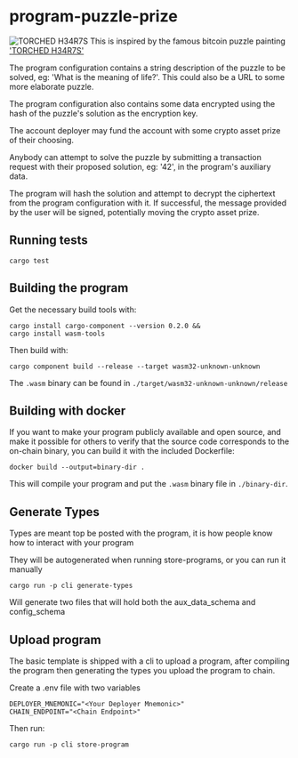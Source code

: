 <!-- Generated with cargo generate entropyxyz/programs -->

# program-puzzle-prize

![TORCHED H34R7S](https://video-images.vice.com/articles/5a751340f9fa9a4fe5250b5f/lede/1517622121322-1FLAMEN6.jpeg)
This is inspired by the famous bitcoin puzzle painting ['TORCHED H34R7S'](https://www.vice.com/en/article/kzpqzz/heres-the-solution-to-the-3-year-old-dollar50000-bitcoin-puzzle)

The program configuration contains a string description of the puzzle to be solved, eg: 'What is the meaning of life?'. This could also be a URL to some more elaborate puzzle.

The program configuration also contains some data encrypted using the hash of the puzzle's solution as the encryption key.

The account deployer may fund the account with some crypto asset prize of their choosing.

Anybody can attempt to solve the puzzle by submitting a transaction request with their proposed solution, eg: '42', in the program's auxiliary data.

The program will hash the solution and attempt to decrypt the ciphertext from the program configuration with it. If successful, the message provided by the user will be signed, potentially moving the crypto asset prize. 

## Running tests

`cargo test`

## Building the program

Get the necessary build tools with:

```shell
cargo install cargo-component --version 0.2.0 &&
cargo install wasm-tools
```

Then build with:

```shell
cargo component build --release --target wasm32-unknown-unknown
```

The `.wasm` binary can be found in `./target/wasm32-unknown-unknown/release`

## Building with docker

If you want to make your program publicly available and open source, and make it possible for others to verify that the source code corresponds to the on-chain binary, you can build it with the included Dockerfile:

```shell
docker build --output=binary-dir .
```

This will compile your program and put the `.wasm` binary file in `./binary-dir`.

## Generate Types

Types are meant top be posted with the program, it is how people know how to interact with your program

They will be autogenerated when running store-programs, or you can run it manually

```shell
cargo run -p cli generate-types
```

Will generate two files that will hold both the aux_data_schema and config_schema

## Upload program

The basic template is shipped with a cli to upload a program, after compiling the program then generating the types
you upload the program to chain.

Create a .env file with two variables

```env
DEPLOYER_MNEMONIC="<Your Deployer Mnemonic>"
CHAIN_ENDPOINT="<Chain Endpoint>"
```

Then run:

```shell
cargo run -p cli store-program
```
